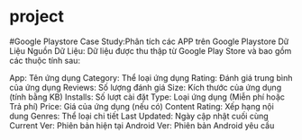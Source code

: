 # project
#Google Playstore Case Study:Phân tích các APP trên Google Playstore
Dữ Liệu
Nguồn Dữ Liệu: Dữ liệu được thu thập từ Google Play Store và bao gồm các thuộc tính sau:

App: Tên ứng dụng
Category: Thể loại ứng dụng
Rating: Đánh giá trung bình của ứng dụng
Reviews: Số lượng đánh giá
Size: Kích thước của ứng dụng (tính bằng KB)
Installs: Số lượt cài đặt
Type: Loại ứng dụng (Miễn phí hoặc Trả phí)
Price: Giá của ứng dụng (nếu có)
Content Rating: Xếp hạng nội dung
Genres: Thể loại chi tiết
Last Updated: Ngày cập nhật cuối cùng
Current Ver: Phiên bản hiện tại
Android Ver: Phiên bản Android yêu cầu
